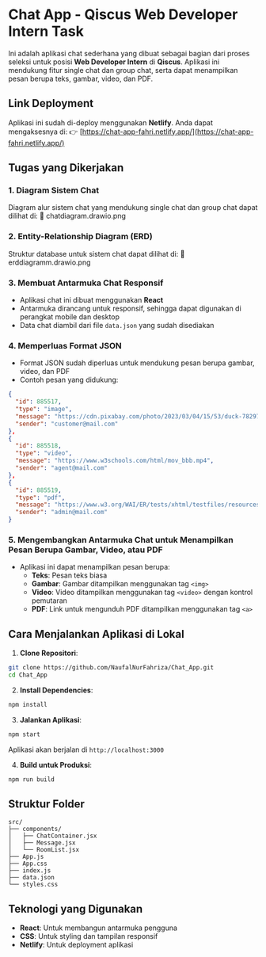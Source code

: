 # Chat App - Qiscus Web Developer Intern Task

Ini adalah aplikasi chat sederhana yang dibuat sebagai bagian dari proses seleksi untuk posisi **Web Developer Intern** di **Qiscus**. Aplikasi ini mendukung fitur single chat dan group chat, serta dapat menampilkan pesan berupa teks, gambar, video, dan PDF.

## Link Deployment

Aplikasi ini sudah di-deploy menggunakan **Netlify**. Anda dapat mengaksesnya di: 👉 [https://chat-app-fahri.netlify.app/](https://chat-app-fahri.netlify.app/)

## Tugas yang Dikerjakan

### 1. Diagram Sistem Chat
Diagram alur sistem chat yang mendukung single chat dan group chat dapat dilihat di: 📄 chatdiagram.drawio.png

### 2. Entity-Relationship Diagram (ERD)
Struktur database untuk sistem chat dapat dilihat di: 📄 erddiagramm.drawio.png

### 3. Membuat Antarmuka Chat Responsif
* Aplikasi chat ini dibuat menggunakan **React**
* Antarmuka dirancang untuk responsif, sehingga dapat digunakan di perangkat mobile dan desktop
* Data chat diambil dari file `data.json` yang sudah disediakan

### 4. Memperluas Format JSON
* Format JSON sudah diperluas untuk mendukung pesan berupa gambar, video, dan PDF
* Contoh pesan yang didukung:

```json
{
  "id": 885517,
  "type": "image",
  "message": "https://cdn.pixabay.com/photo/2023/03/04/15/53/duck-7829778_640.jpg",
  "sender": "customer@mail.com"
},
{
  "id": 885518,
  "type": "video",
  "message": "https://www.w3schools.com/html/mov_bbb.mp4",
  "sender": "agent@mail.com"
},
{
  "id": 885519,
  "type": "pdf",
  "message": "https://www.w3.org/WAI/ER/tests/xhtml/testfiles/resources/pdf/dummy.pdf",
  "sender": "admin@mail.com"
}
```

### 5. Mengembangkan Antarmuka Chat untuk Menampilkan Pesan Berupa Gambar, Video, atau PDF
* Aplikasi ini dapat menampilkan pesan berupa:
  * **Teks**: Pesan teks biasa
  * **Gambar**: Gambar ditampilkan menggunakan tag `<img>`
  * **Video**: Video ditampilkan menggunakan tag `<video>` dengan kontrol pemutaran
  * **PDF**: Link untuk mengunduh PDF ditampilkan menggunakan tag `<a>`

## Cara Menjalankan Aplikasi di Lokal

1. **Clone Repositori**:
```bash
git clone https://github.com/NaufalNurFahriza/Chat_App.git
cd Chat_App
```

2. **Install Dependencies**:
```bash
npm install
```

3. **Jalankan Aplikasi**:
```bash
npm start
```
Aplikasi akan berjalan di `http://localhost:3000`

4. **Build untuk Produksi**:
```bash
npm run build
```

## Struktur Folder
```
src/
├── components/
│   ├── ChatContainer.jsx
│   ├── Message.jsx
│   └── RoomList.jsx
├── App.js
├── App.css
├── index.js
├── data.json
└── styles.css
```

## Teknologi yang Digunakan
* **React**: Untuk membangun antarmuka pengguna
* **CSS**: Untuk styling dan tampilan responsif
* **Netlify**: Untuk deployment aplikasi
